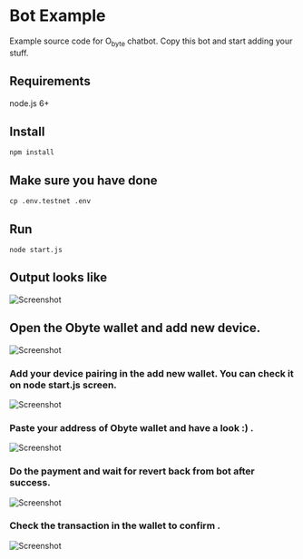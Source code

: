 # Bot Example

Example source code for O<sub>byte</sub> chatbot.  Copy this bot and start adding your stuff.

## Requirements

node.js 6+

## Install
```
npm install
```
## Make sure you have done 
```
cp .env.testnet .env
```

## Run
```
node start.js
```

## Output looks like 

![Screenshot](localhost.png)

## Open the Obyte wallet and add new device. 

![Screenshot](add-device.png)

###  Add your device pairing in the add new wallet. You can check it on node start.js screen.

![Screenshot](DAG-bot.png)

### Paste your address of Obyte wallet and have a look :) .

![Screenshot](pasteyouaddress.png)

### Do the payment and wait for revert back from bot after success.

![Screenshot](waittransaction.png)

### Check the transaction in the wallet to confirm .

![Screenshot](Sendtransaction.png)




